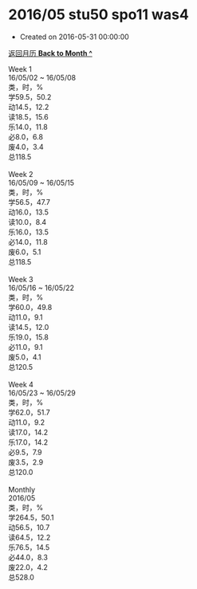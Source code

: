 # 2016/05 stu50 spo11 was4

- Created on 2016-05-31 00:00:00

[返回月历 **Back to Month ^**](/lifelogs/2016/05/index.md)
<br/><div>Week 1</div><div>16/05/02 ~ 16/05/08</div><div>类，时，%</div><div>学59.5，50.2</div><div>动14.5，12.2</div><div>读18.5，15.6</div><div>乐14.0，11.8</div><div>必8.0，6.8</div><div>废4.0，3.4</div><div>总118.5</div><div><br/></div><div>Week 2</div><div>16/05/09 ~ 16/05/15</div><div>类，时，%</div><div>学56.5，47.7</div><div>动16.0，13.5</div><div>读10.0，8.4</div><div>乐16.0，13.5</div><div>必14.0，11.8</div><div>废6.0，5.1</div><div>总118.5</div><div><br/></div><div>Week 3</div><div>16/05/16 ~ 16/05/22</div><div>类，时，%</div><div>学60.0，49.8</div><div>动11.0，9.1</div><div>读14.5，12.0</div><div>乐19.0，15.8</div><div>必11.0，9.1</div><div>废5.0，4.1</div><div>总120.5</div><div><br/></div><div>Week 4</div><div>16/05/23 ~ 16/05/29</div><div>类，时，%</div><div>学62.0，51.7</div><div>动11.0，9.2</div><div>读17.0，14.2</div><div>乐17.0，14.2</div><div>必9.5，7.9</div><div>废3.5，2.9</div><div>总120.0</div><div><br/></div><div>Monthly</div><div>2016/05</div><div>类，时，%</div><div>学264.5，50.1</div><div>动56.5，10.7</div><div>读64.5，12.2</div><div>乐76.5，14.5</div><div>必44.0，8.3</div><div>废22.0，4.2</div><div>总528.0</div>
